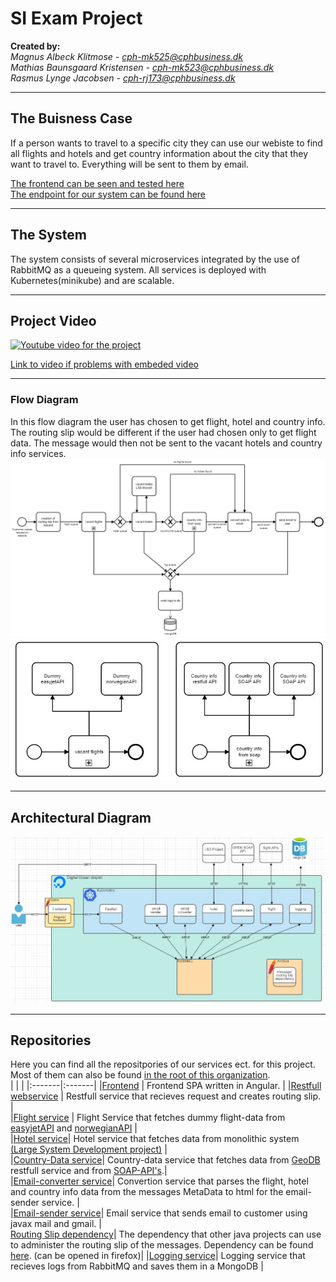 # SI Exam Project

**Created by:**  
*Magnus Albeck Klitmose - cph-mk525@cphbusiness.dk*  
*Mathias Baunsgaard Kristensen - cph-mk523@cphbusiness.dk*  
*Rasmus Lynge Jacobsen - cph-rj173@cphbusiness.dk*  

* * * 

## The Buisness Case
If a person wants to travel to a specific city they can use our webiste to find all flights and hotels and get country information about the city that they want to travel to.
Everything will be sent to them by email. 

[The frontend can be seen and tested here](http://134.209.254.220/)  
[The endpoint for our system can be found here](http://134.209.254.220:30800/)  

* * * 

## The System 
The system consists of several microservices integrated by the use of RabbitMQ as a queueing system. All services is deployed with Kubernetes(minikube) and are scalable.  

* * *  
## Project Video

[![Youtube video for the project](https://img.youtube.com/vi/SobeyT5j8Sw&feature=youtu.be/0.jpg)](https://www.youtube.com/watch?v=SobeyT5j8Sw&feature=youtu.be)

[Link to video if problems with embeded video](https://www.youtube.com/watch?v=SobeyT5j8Sw&feature=youtu.be)

* * *

### Flow Diagram  
In this flow diagram the user has chosen to get flight, hotel and country info.  
The routing slip would be different if the user had chosen only to get flight data. The message would then not be sent to the vacant hotels and country info services.  
![](https://github.com/SoftSiGroupMMR/About/blob/main/Diagrams/Flow_Digagram_new.JPG)  
![](https://github.com/SoftSiGroupMMR/About/blob/main/Diagrams/sub-process.JPG)  
  
  
 * * *  
## Architectural Diagram  
![](https://github.com/SoftSiGroupMMR/About/blob/main/Diagrams/architectural_diagram.JPG)  

  
* * * 
## Repositories
Here you can find all the repositpories of our services ect. for this project. Most of them can also be found [in the root of this organization](https://github.com/SoftSiGroupMMR).  
| | |
|:-------|:-------|
|[Frontend](https://github.com/SoftSiGroupMMR/frontend) | Frontend SPA written in Angular. |
|[Restfull webservice](https://github.com/SoftSiGroupMMR/restfull) | Restfull service that recieves request and creates routing slip. |  
|[Flight service](https://github.com/SoftSiGroupMMR/aggregator) | Flight Service that fetches dummy flight-data from [easyjetAPI](https://github.com/SoftSiGroupMMR/easyjetAPI) and [norwegianAPI](https://github.com/SoftSiGroupMMR/norwegianAPI)  |  
|[Hotel service](https://github.com/SoftSiGroupMMR/hotel-fetcher)| Hotel service that fetches data from monolithic system [(Large System Development project)](https://github.com/LargeSystemsDevelopment2020/Moonlodge-Backend) |  
|[Country-Data service](https://github.com/SoftSiGroupMMR/countryData)| Country-data service that fetches data from [GeoDB](http://geodb-cities-api.wirefreethought.com/) restfull service and from [SOAP-API's](https://documenter.getpostman.com/view/8854915/Szf26WHn?version=latest#33a2b225-11a6-48d3-a695-fb0989cc4971).|  
|[Email-converter service](https://github.com/SoftSiGroupMMR/emai-builder)| Convertion service that parses the flight, hotel and country info data from the messages MetaData to html for the email-sender service. |  
|[Email-sender service](https://github.com/SoftSiGroupMMR/email)| Email service that sends email to customer using javax mail and gmail. |  
[Routing Slip dependency](https://github.com/SoftSiGroupMMR/RoutingSlip)| The dependency that other java projects can use to administer the routing slip of the messages.  Dependency can be found [here](http://rasmuslynge.com:8081/#artifact/get.dk.si/routingslip). (can be opened in firefox)|
|[Logging service](https://github.com/SoftSiGroupMMR/LogDB)| Logging service that recieves logs from RabbitMQ and saves them in a MongoDB |  

